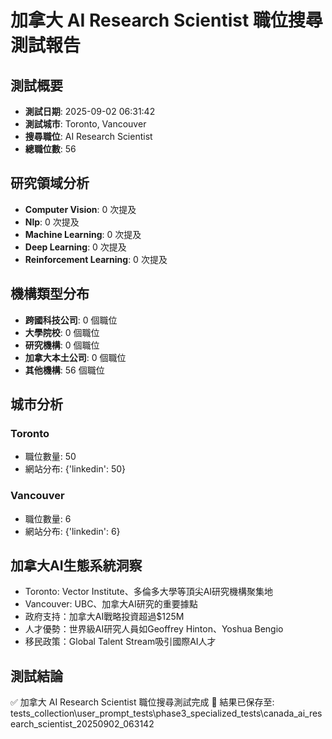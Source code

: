 # 加拿大 AI Research Scientist 職位搜尋測試報告

## 測試概要
- **測試日期**: 2025-09-02 06:31:42
- **測試城市**: Toronto, Vancouver
- **搜尋職位**: AI Research Scientist
- **總職位數**: 56

## 研究領域分析
- **Computer Vision**: 0 次提及
- **Nlp**: 0 次提及
- **Machine Learning**: 0 次提及
- **Deep Learning**: 0 次提及
- **Reinforcement Learning**: 0 次提及

## 機構類型分布
- **跨國科技公司**: 0 個職位
- **大學院校**: 0 個職位
- **研究機構**: 0 個職位
- **加拿大本土公司**: 0 個職位
- **其他機構**: 56 個職位

## 城市分析

### Toronto
- 職位數量: 50
- 網站分布: {'linkedin': 50}


### Vancouver
- 職位數量: 6
- 網站分布: {'linkedin': 6}


## 加拿大AI生態系統洞察
- Toronto: Vector Institute、多倫多大學等頂尖AI研究機構聚集地
- Vancouver: UBC、加拿大AI研究的重要據點
- 政府支持：加拿大AI戰略投資超過$125M
- 人才優勢：世界級AI研究人員如Geoffrey Hinton、Yoshua Bengio
- 移民政策：Global Talent Stream吸引國際AI人才

## 測試結論
✅ 加拿大 AI Research Scientist 職位搜尋測試完成
📁 結果已保存至: tests_collection\user_prompt_tests\phase3_specialized_tests\canada_ai_research_scientist_20250902_063142
